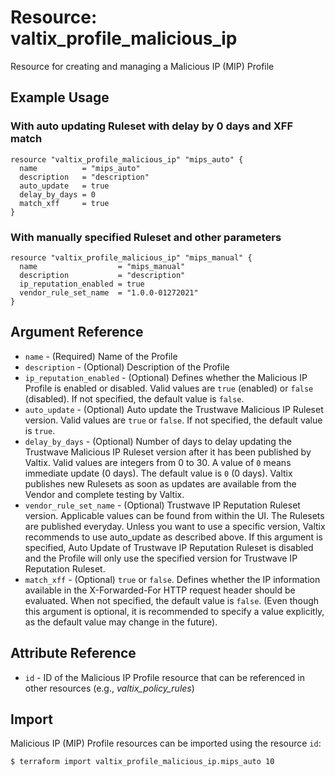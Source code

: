 # Resource: valtix_profile_malicious_ip
Resource for creating and managing a Malicious IP (MIP) Profile

## Example Usage

### With auto updating Ruleset with delay by 0 days and XFF match
```hcl
resource "valtix_profile_malicious_ip" "mips_auto" {
  name          = "mips_auto"
  description   = "description"
  auto_update   = true
  delay_by_days = 0
  match_xff     = true
}
```

### With manually specified Ruleset and other parameters
```hcl
resource "valtix_profile_malicious_ip" "mips_manual" {
  name                  = "mips_manual"
  description           = "description"
  ip_reputation_enabled = true
  vendor_rule_set_name  = "1.0.0-01272021"
}
```

## Argument Reference
* `name` - (Required) Name of the Profile
* `description` - (Optional) Description of the  Profile
* `ip_reputation_enabled` - (Optional) Defines whether the Malicious IP Profile is enabled or disabled.  Valid values are `true` (enabled) or `false` (disabled). If not specified, the default value is `false`.
* `auto_update` - (Optional) Auto update the Trustwave Malicious IP Ruleset version. Valid values are `true` or `false`.  If not specified, the default value is `true`.
* `delay_by_days` - (Optional) Number of days to delay updating the Trustwave Malicious IP Ruleset version after it has been published by Valtix. Valid values are integers from 0 to 30.  A value of `0` means immediate update (0 days).  The default value is `0` (0 days). Valtix publishes new Rulesets as soon as updates are available from the Vendor and complete testing by Valtix.
* `vendor_rule_set_name` - (Optional) Trustwave IP Reputation Ruleset version. Applicable values can be found from within the UI. The Rulesets are published everyday. Unless you want to use a specific version, Valtix recommends to use auto_update as described above.  If this argument is specified, Auto Update of Trustwave IP Reputation Ruleset is disabled and the Profile will only use the specified version for Trustwave IP Reputation Ruleset.
* `match_xff` - (Optional) `true` or `false`.  Defines whether the IP information available in the X-Forwarded-For HTTP request header should be evaluated. When not specified, the default value is `false`. (Even though this argument is optional, it is recommended to specify a value explicitly, as the default value may change in the future).

## Attribute Reference
* `id` - ID of the Malicious IP Profile resource that can be referenced in other resources (e.g., *valtix_policy_rules*)

## Import
Malicious IP (MIP) Profile resources can be imported using the resource `id`:

```hcl
$ terraform import valtix_profile_malicious_ip.mips_auto 10
```